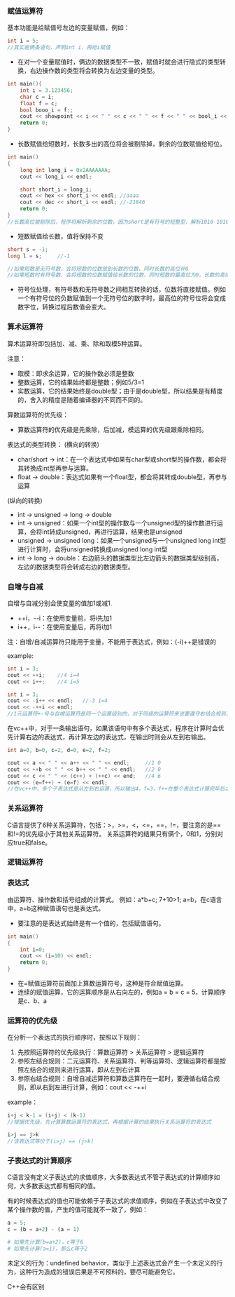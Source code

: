 ### 赋值运算符
基本功能是给赋值号左边的变量赋值，例如：
```c
int i = 5;
//其实是俩条语句，声明int i，再给i赋值
```

- 在对一个变量赋值时，俩边的数据类型不一致，赋值时就会进行隐式的类型转换，右边操作数的类型将会转换为左边变量的类型。
```c
int main(){
	int i = 3.123456;
	char c = i;
	float f = c;
	bool booo_i = f;;
	cout << showpoint << i << " " << c << " " << f << " " << bool_i << endl;
	return 0;    
}
```

- 长数赋值给短数时，长数多出的高位将会被剔除掉，剩余的位数赋值给短位。
```c
int main()
{
	long int long_i = 0x2AAAAAAA;
	cout << long_i << endl;

	short short_i = long_i;
	cout << hex << short_i << endl;	//aaaa
	cout << dec << short_i << endl;	//-21846
	return 0;
}
//长数高位被剔除后，程序将解析剩余的位数，因为short是有符号的短整型，解析1010 1010 1010 1010结果是-21846
```
- 短数赋值给长数，值将保持不变
```c
short s = -1;
long l = s;		//-1

//如果短数是无符号数，会将短数的位数放到长数的位数，同时长数的高位补0
//如果短数时有符号数，会将短数的位数赋值给长数的位数，同时短数的最高位为0，长数的高位全部补0，若短数的最高位是1，那么长数的高位全部补1
```

- 符号位处理，有符号数和无符号数之间相互转换的话，位数将直接赋值。例如一个有符号位的负数赋值到一个无符号位的数字时，最高位的符号位将会变成数字位，转换过程后数值会变大。

### 算术运算符
算术运算符即包括加、减、乘、除和取模5种运算。

注意：
- 取模：即求余运算，它的操作数必须是整数
- 整数运算，它的结果始终都是整数；例如5/3=1
- 实数运算，它的结果始终是double型；由于是double型，所以结果是有精度的，舍入的精度是随着编译器的不同而不同的。

算数运算符的优先级：
- 算数运算符的优先级是先乘除，后加减，模运算的优先级跟乘除相同。

表达式的类型转换：
(横向的转换)
- char/short -> int：在一个表达式中如果有char型或short型的操作数，都会将其转换成int型再参与运算。
- float -> double：表达式如果有一个float型，都会将其转成double型，再参与运算

(纵向的转换)
- int -> unsigned -> long -> double
- int -> unsigned：如果一个int型的操作数与一个unsigned型的操作数进行运算，会将int转成unsigned，再进行运算，结果也是unsigned
- unsigned -> unsigned long：如果一个unsigned与一个unsigned long int型进行计算时，会将unsigned转换成unsigned long int型
- int -> long -> double：右边箭头的数据类型比左边箭头的数据类型级别高，左边的数据类型将会转成右边的数据类型。


### 自增与自减
自增与自减分别会使变量的值加1或减1.
- ++i，--i：在使用变量前，将i先加1
- i++，i--：在使用变量后，再将i加1

注：自增/自减运算符只能用于变量，不能用于表达式，例如：(-i)++是错误的

example:
```c
int i = 3;
cout << ++i;	//4 i=4
cout << i++;	//4 i=5

int i = 3;
cout << -i++ << endl;	//-3 i=4
cout << -++i << endl;
//1元运算符+-号与自增运算符是同一个运算级别的，对于同级的运算符来说要遵守右结合规则，也就是从右边开始计算表达式。
```

在vc++中，对于一条输出语句，如果该语句中有多个表达式，程序在计算时会优先计算右边的表达式，再计算左边的表达式，在输出时则会从左到右输出。
```c
int a=0, b=0, c=2, d=0, e=2, f=2;

cout << a << " " << a++ << " " << endl;		//1 0
cout << ++b << " " << b++ << " " << endl;	//2 0
cout << c << " " << (c++) + (++c) << end;	//4 6
cout << (e=f++) + (e=f) << endl;
//在vc++中，多个子表达式是从左到右运算，所以输出4，f=3，f++在整个表达式计算完毕后才计算的。
```


### 关系运算符
C语言提供了6种关系运算符，包括：>，>=，<，<=，==，!=，要注意的是==和!=的优先级小于其他关系运算符。
关系运算符的结果只有俩个，0和1，分别对应true和false。



### 逻辑运算符


### 表达式
由运算符、操作数和括号组成的计算式。
例如：a*b+c; 7+10>1; a=b，在c语言中，a=b这种赋值语句也是表达式。

- 要注意的是表达式始终是有一个值的，包括赋值语句。
```c
int main()
{
	int i=0;
	cout << (i=10) << endl;
	return 0;
}
```
- 在=赋值运算符前面加上算数运算符号，这种是符合赋值运算。
- 连续的赋值运算，它的运算顺序是从右向左的，例如a = b = c = 5，计算顺序是c、b、a

### 运算符的优先级
在分析一个表达式的执行顺序时，按照以下规则：
1. 先按照运算符的优先级执行：算数运算符 > 关系运算符 > 逻辑运算符
2. 参照左结合规则：二元运算符、关系运算符、判等运算符、逻辑运算符都是按照左结合的规则来进行运算，即从左到右计算
3. 参照右结合规则：自增自减运算符和算数运算符在一起时，要遵循右结合规则，即从右到左进行计算，例如：cout << -++i

example：
```c
i+j < k-1 = (i+j) < (k-1) 
//根据优先级，先计算算数运算符的表达式，再根据计算的结果执行关系运算符的表达式

i>j == j>k
//该表达式等价于(i>j) == (j>k)
```


### 子表达式的计算顺序
C语言没有定义子表达式的求值顺序，大多数表达式不管子表达式的计算顺序如何，大多数表达式都有相同的值。

有的时候表达式的值也可能依赖于子表达式的求值顺序，例如在子表达式中改变了某个操作数的值，产生的值可能就不一致了，例如：
```php
a = 5;
c = (b = a+2) - (a = 1)

# 如果先计算(b=a+2)，c等于6
# 如果先计算(a=1)，那么c等于2
```
未定义的行为：undefined behavior，类似于上述表达式会产生一个未定义的行为，这种行为造成的错误后果是不可预料的，要尽可能避免它。

C++会有区别